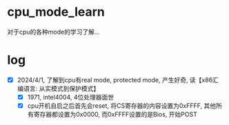 # cpu_mode_learn
对于cpu的各种mode的学习了解...
# log
- [x] 2024/4/1, 了解到cpu有real mode, protected mode, 产生好奇, 读【x86汇编语言: 从实模式到保护模式】
  - [x] 1971, intel4004, 4位处理器面世
  - [x] cpu开机自启之后首先会reset, 将CS寄存器的内容设置为0xFFFF, 其他所有寄存器都设置为0x0000, 而0xFFFF设置的是Bios, 开始POST  
